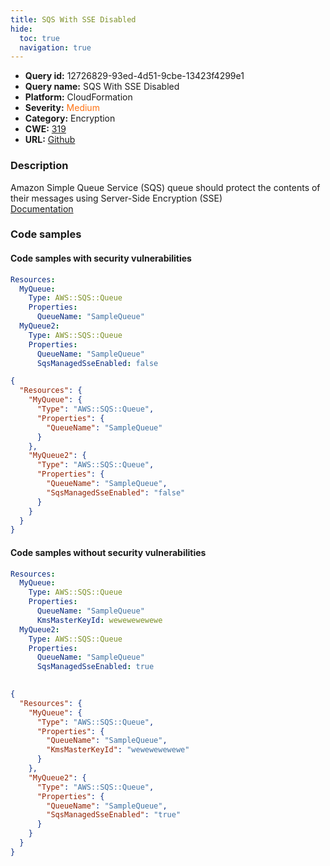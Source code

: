 ```yaml
---
title: SQS With SSE Disabled
hide:
  toc: true
  navigation: true
---
```


<style>
  .highlight .hll {
    background-color: #ff171742;
  }
  .md-content {
    max-width: 1100px;
    margin: 0 auto;
  }
</style>

-   **Query id:** 12726829-93ed-4d51-9cbe-13423f4299e1
-   **Query name:** SQS With SSE Disabled
-   **Platform:** CloudFormation
-   **Severity:** <span style="color:#ff7213">Medium</span>
-   **Category:** Encryption
-   **CWE:** <a href="https://cwe.mitre.org/data/definitions/319.html" onclick="newWindowOpenerSafe(event, 'https://cwe.mitre.org/data/definitions/319.html')">319</a>
-   **URL:** [Github](https://github.com/Checkmarx/kics/tree/master/assets/queries/cloudFormation/aws/sqs_with_sse_disabled)

### Description
Amazon Simple Queue Service (SQS) queue should protect the contents of their messages using Server-Side Encryption (SSE)<br>
[Documentation](https://docs.aws.amazon.com/AWSCloudFormation/latest/UserGuide/aws-properties-sqs-queues.html#aws-sqs-queue-kmsmasterkeyid)

### Code samples
#### Code samples with security vulnerabilities
```yaml title="Positive test num. 1 - yaml file" hl_lines="8 4"
Resources:
  MyQueue:
    Type: AWS::SQS::Queue
    Properties:
      QueueName: "SampleQueue"
  MyQueue2:
    Type: AWS::SQS::Queue
    Properties:
      QueueName: "SampleQueue"
      SqsManagedSseEnabled: false

```
```json title="Positive test num. 2 - json file" hl_lines="11 5"
{
  "Resources": {
    "MyQueue": {
      "Type": "AWS::SQS::Queue",
      "Properties": {
        "QueueName": "SampleQueue"
      }
    },
    "MyQueue2": {
      "Type": "AWS::SQS::Queue",
      "Properties": {
        "QueueName": "SampleQueue",
        "SqsManagedSseEnabled": "false"
      }
    }
  }
}

```


#### Code samples without security vulnerabilities
```yaml title="Negative test num. 1 - yaml file"
Resources:
  MyQueue:
    Type: AWS::SQS::Queue
    Properties:
      QueueName: "SampleQueue"
      KmsMasterKeyId: wewewewewewe
  MyQueue2:
    Type: AWS::SQS::Queue
    Properties:
      QueueName: "SampleQueue"
      SqsManagedSseEnabled: true
      
```
```json title="Negative test num. 2 - json file"
{
  "Resources": {
    "MyQueue": {
      "Type": "AWS::SQS::Queue",
      "Properties": {
        "QueueName": "SampleQueue",
        "KmsMasterKeyId": "wewewewewewe"
      }
    },
    "MyQueue2": {
      "Type": "AWS::SQS::Queue",
      "Properties": {
        "QueueName": "SampleQueue",
        "SqsManagedSseEnabled": "true"
      }
    }
  }
}

```

